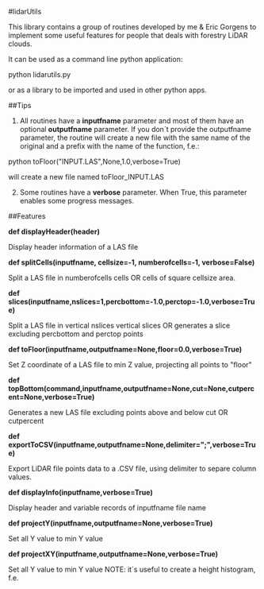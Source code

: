 #lidarUtils

This library contains a group of routines developed by me & Eric Gorgens to implement some useful features for people that deals with forestry LiDAR clouds.

It can be used as a command line python application:

python lidarutils.py <filename> <options>

or as a library to be imported and used in other python apps.

##Tips

1) All routines have a **inputfname** parameter and most of them have an optional **outputfname** parameter. If you don´t provide the outputfname parameter, the routine will create a new file with the same name of the original and a prefix with the name of the function, f.e.:

python toFloor("INPUT.LAS",None,1.0,verbose=True)

will create a new file named toFloor_INPUT.LAS

2) Some routines have a **verbose** parameter. When True, this parameter enables some progress messages.

##Features

**def displayHeader(header)**

Display header information of a LAS file

**def splitCells(inputfname, cellsize=-1, numberofcells=-1, verbose=False)**

Split a LAS file in numberofcells cells OR cells of square cellsize area.

**def slices(inputfname,nslices=1,percbottom=-1.0,perctop=-1.0,verbose=True)**

Split a LAS file in vertical nslices vertical slices OR generates a slice excluding percbottom and perctop points

**def toFloor(inputfname,outputfname=None,floor=0.0,verbose=True)**

Set Z coordinate of a LAS file to min Z value, projecting all points to "floor"

**def topBottom(command,inputfname,outputfname=None,cut=None,cutpercent=None,verbose=True)**

Generates a new LAS file excluding points above and below cut OR cutpercent

**def exportToCSV(inputfname,outputfname=None,delimiter=";",verbose=True)**

Export LiDAR file points data to a .CSV file, using delimiter to separe column values.

**def displayInfo(inputfname,verbose=True)**

Display header and variable records of inputfname file name

**def projectY(inputfname,outputfname=None,verbose=True)**

Set all Y value to min Y value

**def projectXY(inputfname,outputfname=None,verbose=True)**

Set all Y value to min Y value
NOTE: it´s useful to create a height histogram, f.e.




